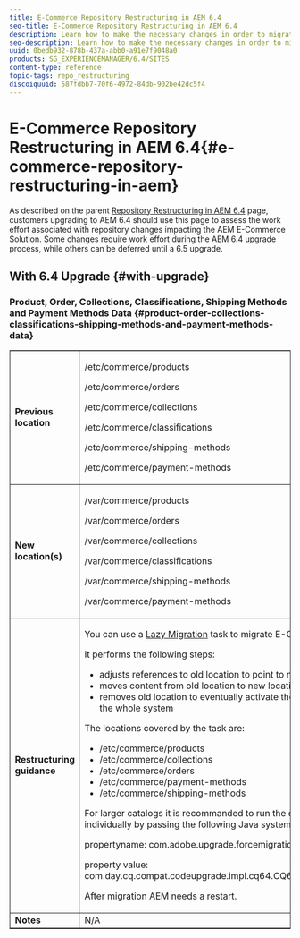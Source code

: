 ```yaml
---
title: E-Commerce Repository Restructuring in AEM 6.4
seo-title: E-Commerce Repository Restructuring in AEM 6.4
description: Learn how to make the necessary changes in order to migrate to the new repository structure in AEM 6.4 for E-Commerce.
seo-description: Learn how to make the necessary changes in order to migrate to the new repository structure in AEM 6.4 for E-Commerce.
uuid: 0bedb932-878b-437a-abb0-a91e7f9048a0
products: SG_EXPERIENCEMANAGER/6.4/SITES
content-type: reference
topic-tags: repo_restructuring
discoiquuid: 587fdbb7-70f6-4972-84db-902be42dc5f4
---
```


# E-Commerce Repository Restructuring in AEM 6.4{#e-commerce-repository-restructuring-in-aem}

As described on the parent [Repository Restructuring in AEM 6.4](../../../sites/deploying/using/repository-restructuring.md) page, customers upgrading to AEM 6.4 should use this page to assess the work effort associated with repository changes impacting the AEM E-Commerce Solution. Some changes require work effort during the AEM 6.4 upgrade process, while others can be deferred until a 6.5 upgrade.

## With 6.4 Upgrade {#with-upgrade}

### Product, Order, Collections, Classifications, Shipping Methods and Payment Methods Data {#product-order-collections-classifications-shipping-methods-and-payment-methods-data}

<table border="1" cellpadding="1" cellspacing="0" width="100%"> 
 <tbody>
  <tr>
   <td><strong>Previous location</strong></td> 
   <td><p><span class="code">/etc/commerce/products</span></p> <p><span class="code">/etc/commerce/orders</span></p> <p><span class="code">/etc/commerce/collections</span></p> <p><span class="code">/etc/commerce/classifications</span></p> <p><span class="code">/etc/commerce/shipping-methods</span></p> <p><span class="code">/etc/commerce/payment-methods</span></p> </td> 
  </tr>
  <tr>
   <td><strong>New location(s)</strong></td> 
   <td><p><span class="code">/var/commerce/products</span></p> <p><span class="code">/var/commerce/orders</span></p> <p><span class="code">/var/commerce/collections</span></p> <p><span class="code">/var/commerce/classifications</span></p> <p><span class="code">/var/commerce/shipping-methods</span></p> <p><span class="code">/var/commerce/payment-methods</span></p> </td> 
  </tr>
  <tr>
   <td><strong>Restructuring guidance</strong></td> 
   <td><p>You can use a <a href="../../../sites/deploying/using/lazy-content-migration.md" target="_blank">Lazy Migration</a> task to migrate E-Commerce data.</p> <p>It performs the following steps:</p> 
    <ul> 
     <li>adjusts references to old location to point to new location</li> 
     <li>moves content from old location to new location</li> 
     <li>removes old location to eventually activate the usage of new location in the whole system</li> 
    </ul> <p>The locations covered by the task are:</p> 
    <ul> 
     <li>/etc/commerce/products</li> 
     <li>/etc/commerce/collections<br /> </li> 
     <li>/etc/commerce/orders<br /> </li> 
     <li>/etc/commerce/payment-methods<br /> </li> 
     <li>/etc/commerce/shipping-methods<br /> </li> 
    </ul> <p>For larger catalogs it is recommanded to run the commerce migration task individually by passing the following Java system property to AEM:</p> <p><span class="code">propertyname: com.adobe.upgrade.forcemigration</span></p> <p><span class="code">property value: com.day.cq.compat.codeupgrade.impl.cq64.CQ64CommerceMigrationTask</span></p> <p>After migration AEM needs a restart.</p> </td> 
  </tr>
  <tr>
   <td><strong>Notes</strong></td> 
   <td>N/A<br /> </td> 
  </tr>
 </tbody>
</table>

